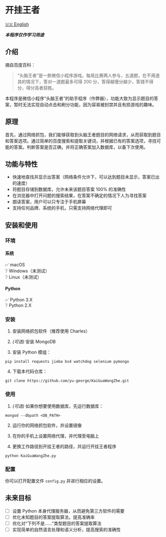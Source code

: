 # 开挂王者

[:us: English](README-en.md)

***本程序仅作学习用途***

## 介绍

摘自百度百科：
> “头脑王者”是一款微信小程序游戏。每局比赛两人参与，五道题，在不用道具的情况下，答对一道题最多可得 200 分，答得越慢分越少，答错不得分，得分高者获胜。

本程序是微信小程序“头脑王者”的助手程序（作弊器），功能大致为显示题目的答案，暂时无法实现自动点击和刷分功能，因为容易被封禁并且有损游戏的趣味。


## 原理

首先，通过网络抓包，我们能够获取到头脑王者题目的网络请求，从而获取到题目和答案选项。通过简单的百度搜索和提取关键词，并根据已有的答案选项，寻找可能的答案。判断答案是否正确，并将正确答案加入数据库，以备下次使用。

## 功能与特性
- 快速地查找并显示出答案（网络条件允许下，可以达到题目未显示，答案已出的速度）
- 将题目存储到数据库，允许未来该题目答案 100% 的准确性
- 在浏览器中打开问题的搜索结果，在答案不确定的情况下人为寻找答案
- 朗读答案，用户可以只专注于手机屏幕
- 支持任何品牌、系统的手机，只需支持网络代理即可


## 安装和使用

### 环境

#### 系统

:white_check_mark: macOS  
:grey_question:    Windows（未测试）  
:grey_question:    Linux（未测试）

#### Python

:white_check_mark: Python 3.X  
:grey_question:    Python 2.X  

### 安装

1. 安装网络抓包软件（推荐使用 Charles）

2. *(可选)* 安装 MongoDB

3. 安装 Python 模组：

```shell
pip install requests jieba bs4 watchdog selenium pymongo
```

4. 下载本代码仓库：

```shell
git clone https://github.com/yu-george/KaiGuaWangZhe.git
```

### 使用

1. *(可选)* 如果你想要使用数据库，先运行数据库：

```shell
mongod --dbpath <DB_PATH>
```

2. 运行你的网络抓包软件，并设置镜像

3. 在你的手机上设置网络代理，并代理至电脑上

4. 更换工作路径到开挂王者的路径，并运行开挂王者程序

```shell
python KaiGuaWangZhe.py
```

### 配置

你可以打开配置文件 `config.py` 并进行相应的设置。


## 未来目标

- [ ] 设置 Python 本身代理服务器，从而避免第三方软件的需要
- [ ] 优化未知题目的答案提取算法，提高准确率
- [ ] 优化对“下列不是……”类型题目的答案提取算法
- [ ] 实现简单的自然语言处理和语义分析，提高搜索的准确性
